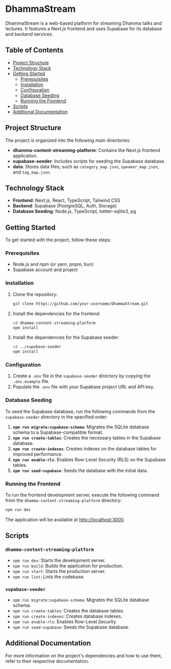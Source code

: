 # DhammaStream

DhammaStream is a web-based platform for streaming Dhamma talks and lectures. It features a Next.js frontend and uses Supabase for its database and backend services.

## Table of Contents

- [Project Structure](#project-structure)
- [Technology Stack](#technology-stack)
- [Getting Started](#getting-started)
  - [Prerequisites](#prerequisites)
  - [Installation](#installation)
  - [Configuration](#configuration)
  - [Database Seeding](#database-seeding)
  - [Running the Frontend](#running-the-frontend)
- [Scripts](#scripts)
- [Additional Documentation](#additional-documentation)

## Project Structure

The project is organized into the following main directories:

- **dhamma-content-streaming-platform**: Contains the Next.js frontend application.
- **supabase-seeder**: Includes scripts for seeding the Supabase database.
- **data**: Stores data files, such as `category_map.json`, `speaker_map.json`, and `tag_map.json`.

## Technology Stack

- **Frontend**: Next.js, React, TypeScript, Tailwind CSS
- **Backend**: Supabase (PostgreSQL, Auth, Storage)
- **Database Seeding**: Node.js, TypeScript, better-sqlite3, pg

## Getting Started

To get started with the project, follow these steps:

### Prerequisites

- Node.js and npm (or yarn, pnpm, bun)
- Supabase account and project

### Installation

1. Clone the repository:

   ```bash
   git clone https://github.com/your-username/DhammaStream.git
   ```

2. Install the dependencies for the frontend:

   ```bash
   cd dhamma-content-streaming-platform
   npm install
   ```

3. Install the dependencies for the Supabase seeder:

   ```bash
   cd ../supabase-seeder
   npm install
   ```

### Configuration

1. Create a `.env` file in the `supabase-seeder` directory by copying the `.env.example` file.
2. Populate the `.env` file with your Supabase project URL and API key.

### Database Seeding

To seed the Supabase database, run the following commands from the `supabase-seeder` directory in the specified order:

1.  **`npm run migrate:supabase-schema`**: Migrates the SQLite database schema to a Supabase-compatible format.
2.  **`npm run create-tables`**: Creates the necessary tables in the Supabase database.
3.  **`npm run create-indexes`**: Creates indexes on the database tables for improved performance.
4.  **`npm run enable-rls`**: Enables Row-Level Security (RLS) on the Supabase tables.
5.  **`npm run seed-supabase`**: Seeds the database with the initial data.

### Running the Frontend

To run the frontend development server, execute the following command from the `dhamma-content-streaming-platform` directory:

```bash
npm run dev
```

The application will be available at [http://localhost:3000](http://localhost:3000).

## Scripts

### `dhamma-content-streaming-platform`

- `npm run dev`: Starts the development server.
- `npm run build`: Builds the application for production.
- `npm run start`: Starts the production server.
- `npm run lint`: Lints the codebase.

### `supabase-seeder`

- `npm run migrate:supabase-schema`: Migrates the SQLite database schema.
- `npm run create-tables`: Creates the database tables.
- `npm run create-indexes`: Creates database indexes.
- `npm run enable-rls`: Enables Row-Level Security.
- `npm run seed-supabase`: Seeds the Supabase database.

## Additional Documentation

For more information on the project's dependencies and how to use them, refer to their respective documentation.
